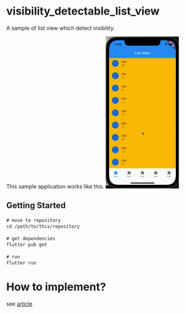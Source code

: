 # visibility_detectable_list_view

A sample of list view which detect visibility.

This sample application works like this.
<img src="./docs/image.gif" height="400">

## Getting Started
```
# move to repository
cd /path/to/this/repository

# get dependencies
flutter pub get

# run
flutter run
```

# How to implement?
see [article](https://torikatsu923.hatenablog.com/entry/2021/07/31/000637)
